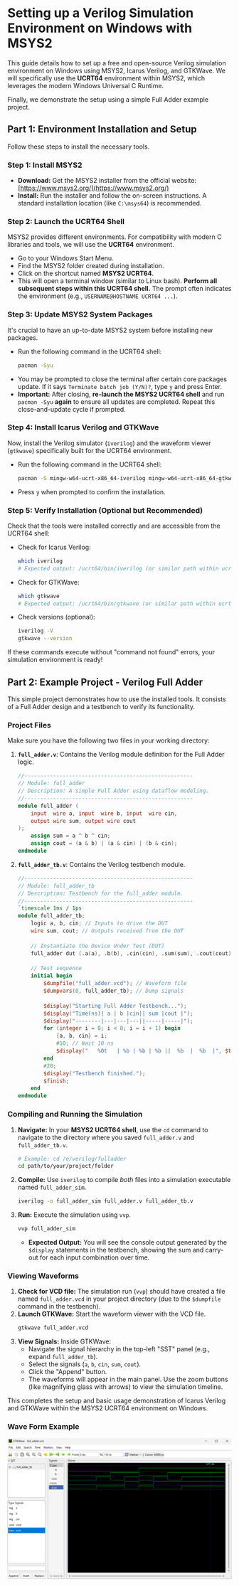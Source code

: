 # Setting up a Verilog Simulation Environment on Windows with MSYS2

This guide details how to set up a free and open-source Verilog simulation environment on Windows using MSYS2, Icarus Verilog, and GTKWave. We will specifically use the **UCRT64** environment within MSYS2, which leverages the modern Windows Universal C Runtime.

Finally, we demonstrate the setup using a simple Full Adder example project.

## Part 1: Environment Installation and Setup

Follow these steps to install the necessary tools.

### Step 1: Install MSYS2

*   **Download:** Get the MSYS2 installer from the official website: [https://www.msys2.org/](https://www.msys2.org/)
*   **Install:** Run the installer and follow the on-screen instructions. A standard installation location (like `C:\msys64`) is recommended.

### Step 2: Launch the UCRT64 Shell

MSYS2 provides different environments. For compatibility with modern C libraries and tools, we will use the **UCRT64** environment.

*   Go to your Windows Start Menu.
*   Find the MSYS2 folder created during installation.
*   Click on the shortcut named **MSYS2 UCRT64**.
*   This will open a terminal window (similar to Linux bash). **Perform all subsequent steps within this UCRT64 shell.** The prompt often indicates the environment (e.g., `USERNAME@HOSTNAME UCRT64 ...`).

### Step 3: Update MSYS2 System Packages

It's crucial to have an up-to-date MSYS2 system before installing new packages.

*   Run the following command in the UCRT64 shell:
    ```bash
    pacman -Syu
    ```
*   You may be prompted to close the terminal after certain core packages update. If it says `Terminate batch job (Y/N)?`, type `y` and press Enter.
*   **Important:** After closing, **re-launch the MSYS2 UCRT64 shell** and run `pacman -Syu` **again** to ensure all updates are completed. Repeat this close-and-update cycle if prompted.

### Step 4: Install Icarus Verilog and GTKWave

Now, install the Verilog simulator (`iverilog`) and the waveform viewer (`gtkwave`) specifically built for the UCRT64 environment.

*   Run the following command in the UCRT64 shell:
    ```bash
    pacman -S mingw-w64-ucrt-x86_64-iverilog mingw-w64-ucrt-x86_64-gtkwave
    ```
*   Press `y` when prompted to confirm the installation.

### Step 5: Verify Installation (Optional but Recommended)

Check that the tools were installed correctly and are accessible from the UCRT64 shell:

*   Check for Icarus Verilog:
    ```bash
    which iverilog
    # Expected output: /ucrt64/bin/iverilog (or similar path within ucrt64)
    ```
*   Check for GTKWave:
    ```bash
    which gtkwave
    # Expected output: /ucrt64/bin/gtkwave (or similar path within ucrt64)
    ```
*   Check versions (optional):
    ```bash
    iverilog -V
    gtkwave --version
    ```

If these commands execute without "command not found" errors, your simulation environment is ready!

## Part 2: Example Project - Verilog Full Adder

This simple project demonstrates how to use the installed tools. It consists of a Full Adder design and a testbench to verify its functionality.

### Project Files

Make sure you have the following two files in your working directory:

1.  **`full_adder.v`**: Contains the Verilog module definition for the Full Adder logic.
    ```verilog
    //-----------------------------------------------------
    // Module: full_adder
    // Description: A simple Full Adder using dataflow modeling.
    //-----------------------------------------------------
    module full_adder (
        input  wire a, input  wire b, input  wire cin,
        output wire sum, output wire cout
    );
        assign sum = a ^ b ^ cin;
        assign cout = (a & b) | (a & cin) | (b & cin);
    endmodule
    ```

2.  **`full_adder_tb.v`**: Contains the Verilog testbench module.
    ```verilog
    //-----------------------------------------------------
    // Module: full_adder_tb
    // Description: Testbench for the full_adder module.
    //-----------------------------------------------------
    `timescale 1ns / 1ps
    module full_adder_tb;
        logic a, b, cin; // Inputs to drive the DUT
        wire sum, cout; // Outputs received from the DUT

        // Instantiate the Device Under Test (DUT)
        full_adder dut (.a(a), .b(b), .cin(cin), .sum(sum), .cout(cout));

        // Test sequence
        initial begin
            $dumpfile("full_adder.vcd"); // Waveform file
            $dumpvars(0, full_adder_tb); // Dump signals

            $display("Starting Full Adder Testbench...");
            $display("Time(ns)| a | b |cin|| sum |cout |");
            $display("--------|---|---|---||-----|-----|");
            for (integer i = 0; i < 8; i = i + 1) begin
                {a, b, cin} = i;
                #10; // Wait 10 ns
                $display("   %0t   | %b | %b | %b ||  %b  |  %b  |", $time, a, b, cin, sum, cout);
            end
            #20;
            $display("Testbench finished.");
            $finish;
        end
    endmodule
    ```

### Compiling and Running the Simulation

1.  **Navigate:** In your **MSYS2 UCRT64 shell**, use the `cd` command to navigate to the directory where you saved `full_adder.v` and `full_adder_tb.v`.
    ```bash
    # Example: cd /e/verilog/fulladder
    cd path/to/your/project/folder
    ```
2.  **Compile:** Use `iverilog` to compile *both* files into a simulation executable named `full_adder_sim`.
    ```bash
    iverilog -o full_adder_sim full_adder.v full_adder_tb.v
    ```
3.  **Run:** Execute the simulation using `vvp`.
    ```bash
    vvp full_adder_sim
    ```
    *   **Expected Output:** You will see the console output generated by the `$display` statements in the testbench, showing the sum and carry-out for each input combination over time.

### Viewing Waveforms

1.  **Check for VCD file:** The simulation run (`vvp`) should have created a file named `full_adder.vcd` in your project directory (due to the `$dumpfile` command in the testbench).
2.  **Launch GTKWave:** Start the waveform viewer with the VCD file.
    ```bash
    gtkwave full_adder.vcd
    ```
3.  **View Signals:** Inside GTKWave:
    *   Navigate the signal hierarchy in the top-left "SST" panel (e.g., expand `full_adder_tb`).
    *   Select the signals (`a`, `b`, `cin`, `sum`, `cout`).
    *   Click the "Append" button.
    *   The waveforms will appear in the main panel. Use the zoom buttons (like magnifying glass with arrows) to view the simulation timeline.

This completes the setup and basic usage demonstration of Icarus Verilog and GTKWave within the MSYS2 UCRT64 environment on Windows.
### Wave Form Example
![waveform](image/wafeform1.png)